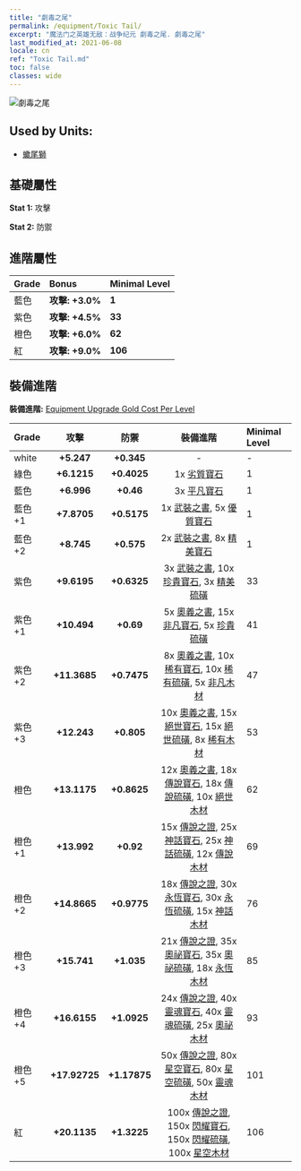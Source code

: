 ```yaml
---
title: "劇毒之尾"
permalink: /equipment/Toxic Tail/
excerpt: "魔法门之英雄无敌：战争纪元 劇毒之尾. 劇毒之尾"
last_modified_at: 2021-06-08
locale: cn
ref: "Toxic Tail.md"
toc: false
classes: wide
---
```


  ![劇毒之尾](/images/e/e_7063.png)

## Used by Units:

* [蠍尾獅](/cn/units/Manticore/) 


## 基礎屬性
 **Stat 1:** 攻擊

 **Stat 2:** 防禦

## 進階屬性

  |     Grade    |   Bonus | Minimal Level | 
  |:-------------|:--------|:--------------| 
  | 藍色 | **攻擊: +3.0%** | **1** | 
  | 紫色 | **攻擊: +4.5%** | **33** | 
  | 橙色 | **攻擊: +6.0%** | **62** | 
  | 紅 | **攻擊: +9.0%** | **106** | 


## 裝備進階
 **裝備進階:** [Equipment Upgrade Gold Cost Per Level](/equipment/EquipmentUpgradeCostPerLevel/) 

  |          Grade      | 攻擊 | 防禦 | 裝備進階 | Minimal Level |
  |:--------------------|:---------:|:---------:|:----------------:|:--------------|
  | white | **+5.247** | **+0.345** | - | - |
  | 綠色 | **+6.1215** | **+0.4025** | 1x [劣質寶石](/cn/Items/mat_4/) | 1 |
  | 藍色 | **+6.996** | **+0.46** | 3x [平凡寶石](/cn/Items/mat_10/) | 1 |
  | 藍色 +1 | **+7.8705** | **+0.5175** | 1x [武裝之書](/cn/Items/mat_18/), 5x [優質寶石](/cn/Items/mat_16/) | 1 |
  | 藍色 +2 | **+8.745** | **+0.575** | 2x [武裝之書](/cn/Items/mat_25/), 8x [精美寶石](/cn/Items/mat_23/) | 1 |
  | 紫色 | **+9.6195** | **+0.6325** | 3x [武裝之書](/cn/Items/mat_32/), 10x [珍貴寶石](/cn/Items/mat_30/), 3x [精美硫磺](/cn/Items/mat_22/) | 33 |
  | 紫色 +1 | **+10.494** | **+0.69** | 5x [奧義之書](/cn/Items/mat_39/), 15x [非凡寶石](/cn/Items/mat_37/), 5x [珍貴硫磺](/cn/Items/mat_29/) | 41 |
  | 紫色 +2 | **+11.3685** | **+0.7475** | 8x [奧義之書](/cn/Items/mat_46/), 10x [稀有寶石](/cn/Items/mat_44/), 10x [稀有硫磺](/cn/Items/mat_43/), 5x [非凡木材](/cn/Items/mat_34/) | 47 |
  | 紫色 +3 | **+12.243** | **+0.805** | 10x [奧義之書](/cn/Items/mat_53/), 15x [絕世寶石](/cn/Items/mat_51/), 15x [絕世硫磺](/cn/Items/mat_50/), 8x [稀有木材](/cn/Items/mat_41/) | 53 |
  | 橙色 | **+13.1175** | **+0.8625** | 12x [奧義之書](/cn/Items/mat_60/), 18x [傳說寶石](/cn/Items/mat_58/), 18x [傳說硫磺](/cn/Items/mat_57/), 10x [絕世木材](/cn/Items/mat_48/) | 62 |
  | 橙色 +1 | **+13.992** | **+0.92** | 15x [傳說之證](/cn/Items/mat_67/), 25x [神話寶石](/cn/Items/mat_65/), 25x [神話硫磺](/cn/Items/mat_64/), 12x [傳說木材](/cn/Items/mat_55/) | 69 |
  | 橙色 +2 | **+14.8665** | **+0.9775** | 18x [傳說之證](/cn/Items/mat_74/), 30x [永恆寶石](/cn/Items/mat_72/), 30x [永恆硫磺](/cn/Items/mat_71/), 15x [神話木材](/cn/Items/mat_62/) | 76 |
  | 橙色 +3 | **+15.741** | **+1.035** | 21x [傳說之證](/cn/Items/mat_81/), 35x [奧祕寶石](/cn/Items/mat_79/), 35x [奧祕硫磺](/cn/Items/mat_78/), 18x [永恆木材](/cn/Items/mat_69/) | 85 |
  | 橙色 +4 | **+16.6155** | **+1.0925** | 24x [傳說之證](/cn/Items/mat_88/), 40x [靈魂寶石](/cn/Items/mat_86/), 40x [靈魂硫磺](/cn/Items/mat_85/), 25x [奧祕木材](/cn/Items/mat_76/) | 93 |
  | 橙色 +5 | **+17.92725** | **+1.17875** | 50x [傳說之證](/cn/Items/mat_95/), 80x [星空寶石](/cn/Items/mat_93/), 80x [星空硫磺](/cn/Items/mat_92/), 50x [靈魂木材](/cn/Items/mat_83/) | 101 |
  | 紅 | **+20.1135** | **+1.3225** | 100x [傳說之證](/cn/Items/mat_102/), 150x [閃耀寶石](/cn/Items/mat_100/), 150x [閃耀硫磺](/cn/Items/mat_99/), 100x [星空木材](/cn/Items/mat_90/) | 106 |

